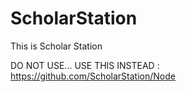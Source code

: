 # ScholarStation
This is Scholar Station 

DO NOT USE... USE THIS INSTEAD : https://github.com/ScholarStation/Node 

